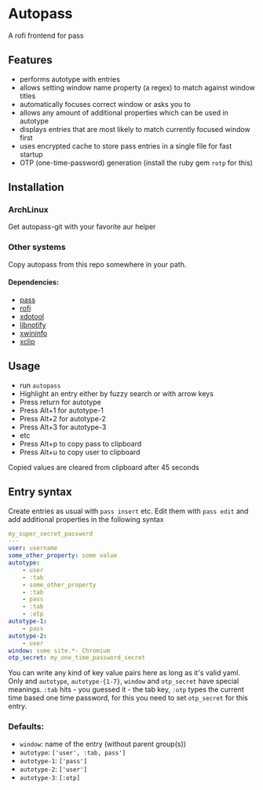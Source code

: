 # Autopass

A rofi frontend for pass

## Features

- performs autotype with entries
- allows setting window name property (a regex) to match against window titles
- automatically focuses correct window or asks you to
- allows any amount of additional properties which can be used in autotype
- displays entries that are most likely to match currently focused window first
- uses encrypted cache to store pass entries in a single file for fast startup
- OTP (one-time-password) generation (install the ruby gem `rotp` for this)

## Installation

### ArchLinux

Get autopass-git with your favorite aur helper

### Other systems

Copy autopass from this repo somewhere in your path.

#### Dependencies:

- [pass](https://github.com/zx2c4/password-store)
- [rofi](https://github.com/DaveDavenport/rofi)
- [xdotool](http://www.semicomplete.com/projects/xdotool/)
- [libnotify](https://developer.gnome.org/libnotify)
- [xwininfo](http://www.xfree86.org/4.2.0/xwininfo.1.html)
- [xclip](http://sourceforge.net/projects/xclip/')

## Usage

- run `autopass`
- Highlight an entry either by fuzzy search or with arrow keys
- Press return for autotype
- Press Alt+1 for autotype-1
- Press Alt+2 for autotype-2
- Press Alt+3 for autotype-3
- etc
- Press Alt+p to copy pass to clipboard
- Press Alt+u to copy user to clipboard

Copied values are cleared from clipboard after 45 seconds

## Entry syntax

Create entries as usual with `pass insert` etc.
Edit them with `pass edit` and add additional properties in the following syntax

``` yaml
my_super_secret_password
---
user: username
some_other_property: some value
autotype:
	- user
	- :tab
	- some_other_property
	- :tab
	- pass
	- :tab
	- :otp
autotype-1:
	- pass
autotype-2:
	- user
window: some site.*- Chromium
otp_secret: my_one_time_password_secret
```

You can write any kind of key value pairs here as long as it's valid yaml.
Only and `autotype`, `autotype-{1-7}`, `window` and `otp_secret` have special
meanings. `:tab` hits - you guessed it - the tab key, `:otp` types the current
time based one time password, for this you need to set `otp_secret` for this
entry.

### Defaults:

- `window`: name of the entry (without parent group(s))
- `autotype`: `['user', :tab, pass']`
- `autotype-1`: `['pass']`
- `autotype-2`: `['user']`
- `autotype-3`: `[:otp]`
